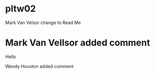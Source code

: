 # pltw02
Mark Van Velsor change to Read Me


Mark Van Vellsor added comment
=======
Hello

Wendy Houston added comment


